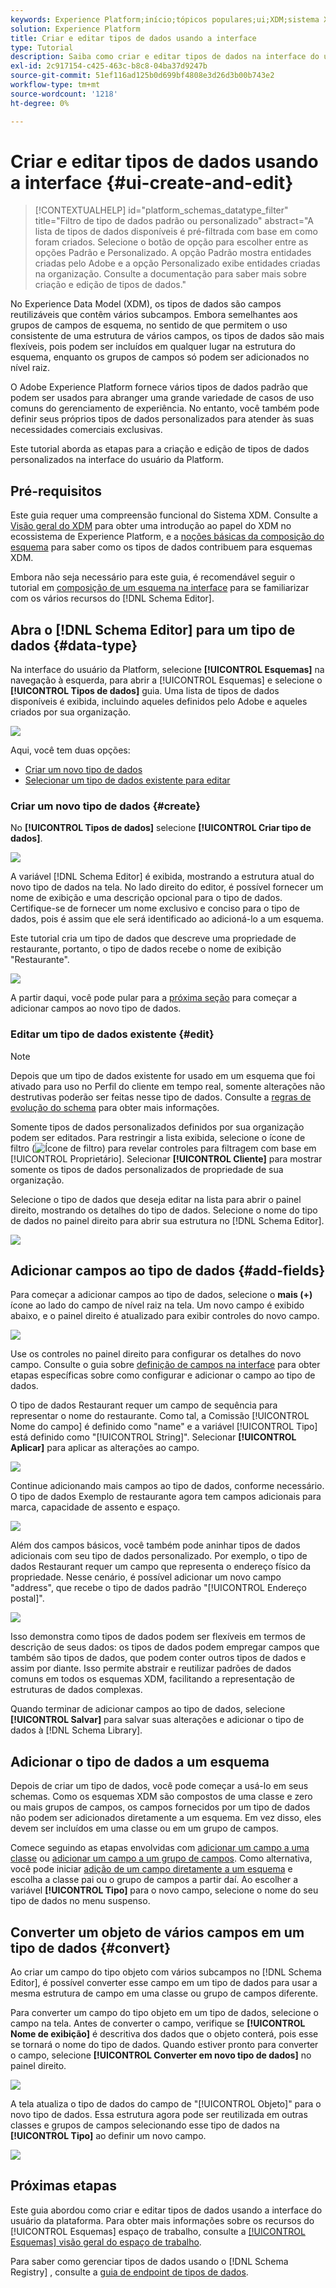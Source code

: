 ```yaml
---
keywords: Experience Platform;início;tópicos populares;ui;XDM;sistema XDM;modelo de dados de experiência;modelo de dados de experiência;modelo de dados de experiência;modelo de dados;modelo de dados;modelo de dados;registro de esquemas;esquema;Esquema;esquemas;criar;tipo de dados;tipos de dados;
solution: Experience Platform
title: Criar e editar tipos de dados usando a interface
type: Tutorial
description: Saiba como criar e editar tipos de dados na interface do usuário do Experience Platform.
exl-id: 2c917154-c425-463c-b8c8-04ba37d9247b
source-git-commit: 51ef116ad125b0d699bf4808e3d26d3b00b743e2
workflow-type: tm+mt
source-wordcount: '1218'
ht-degree: 0%

---
```


# Criar e editar tipos de dados usando a interface {#ui-create-and-edit}

>[!CONTEXTUALHELP]
>id="platform_schemas_datatype_filter"
>title="Filtro de tipo de dados padrão ou personalizado"
>abstract="A lista de tipos de dados disponíveis é pré-filtrada com base em como foram criados. Selecione o botão de opção para escolher entre as opções Padrão e Personalizado. A opção Padrão mostra entidades criadas pelo Adobe e a opção Personalizado exibe entidades criadas na organização. Consulte a documentação para saber mais sobre criação e edição de tipos de dados."

No Experience Data Model (XDM), os tipos de dados são campos reutilizáveis que contêm vários subcampos. Embora semelhantes aos grupos de campos de esquema, no sentido de que permitem o uso consistente de uma estrutura de vários campos, os tipos de dados são mais flexíveis, pois podem ser incluídos em qualquer lugar na estrutura do esquema, enquanto os grupos de campos só podem ser adicionados no nível raiz.

O Adobe Experience Platform fornece vários tipos de dados padrão que podem ser usados para abranger uma grande variedade de casos de uso comuns do gerenciamento de experiência. No entanto, você também pode definir seus próprios tipos de dados personalizados para atender às suas necessidades comerciais exclusivas.

Este tutorial aborda as etapas para a criação e edição de tipos de dados personalizados na interface do usuário da Platform.

## Pré-requisitos

Este guia requer uma compreensão funcional do Sistema XDM. Consulte a [Visão geral do XDM](../../home.md) para obter uma introdução ao papel do XDM no ecossistema de Experience Platform, e a [noções básicas da composição do esquema](../../schema/composition.md) para saber como os tipos de dados contribuem para esquemas XDM.

Embora não seja necessário para este guia, é recomendável seguir o tutorial em [composição de um esquema na interface](../../tutorials/create-schema-ui.md) para se familiarizar com os vários recursos do [!DNL Schema Editor].

## Abra o [!DNL Schema Editor] para um tipo de dados {#data-type}

Na interface do usuário da Platform, selecione **[!UICONTROL Esquemas]** na navegação à esquerda, para abrir a [!UICONTROL Esquemas] e selecione o **[!UICONTROL Tipos de dados]** guia. Uma lista de tipos de dados disponíveis é exibida, incluindo aqueles definidos pelo Adobe e aqueles criados por sua organização.

![](../../images/ui/resources/data-types/data-types-tab.png)

Aqui, você tem duas opções:

- [Criar um novo tipo de dados](#create)
- [Selecionar um tipo de dados existente para editar](#edit)

### Criar um novo tipo de dados {#create}

No **[!UICONTROL Tipos de dados]** selecione **[!UICONTROL Criar tipo de dados]**.

![](../../images/ui/resources/data-types/create.png)

A variável [!DNL Schema Editor] é exibida, mostrando a estrutura atual do novo tipo de dados na tela. No lado direito do editor, é possível fornecer um nome de exibição e uma descrição opcional para o tipo de dados. Certifique-se de fornecer um nome exclusivo e conciso para o tipo de dados, pois é assim que ele será identificado ao adicioná-lo a um esquema.

Este tutorial cria um tipo de dados que descreve uma propriedade de restaurante, portanto, o tipo de dados recebe o nome de exibição &quot;Restaurante&quot;.

![](../../images/ui/resources/data-types/data-type-properties.png)

A partir daqui, você pode pular para a [próxima seção](#add-fields) para começar a adicionar campos ao novo tipo de dados.

### Editar um tipo de dados existente {#edit}

>[!NOTE]
>
>Depois que um tipo de dados existente for usado em um esquema que foi ativado para uso no Perfil do cliente em tempo real, somente alterações não destrutivas poderão ser feitas nesse tipo de dados. Consulte a [regras de evolução do schema](../../schema/composition.md#evolution) para obter mais informações.

Somente tipos de dados personalizados definidos por sua organização podem ser editados. Para restringir a lista exibida, selecione o ícone de filtro (![Ícone de filtro](../../images/ui/resources/data-types/filter.png)) para revelar controles para filtragem com base em [!UICONTROL Proprietário]. Selecionar **[!UICONTROL Cliente]** para mostrar somente os tipos de dados personalizados de propriedade de sua organização.

Selecione o tipo de dados que deseja editar na lista para abrir o painel direito, mostrando os detalhes do tipo de dados. Selecione o nome do tipo de dados no painel direito para abrir sua estrutura no [!DNL Schema Editor].

![](../../images/ui/resources/data-types/edit.png)

## Adicionar campos ao tipo de dados {#add-fields}

Para começar a adicionar campos ao tipo de dados, selecione o **mais (+)** ícone ao lado do campo de nível raiz na tela. Um novo campo é exibido abaixo, e o painel direito é atualizado para exibir controles do novo campo.

![](../../images/ui/resources/data-types/new-field.png)

Use os controles no painel direito para configurar os detalhes do novo campo. Consulte o guia sobre [definição de campos na interface](../fields/overview.md#define) para obter etapas específicas sobre como configurar e adicionar o campo ao tipo de dados.

O tipo de dados Restaurant requer um campo de sequência para representar o nome do restaurante. Como tal, a Comissão [!UICONTROL Nome do campo] é definido como &quot;name&quot; e a variável [!UICONTROL Tipo] está definido como &quot;[!UICONTROL String]&quot;. Selecionar **[!UICONTROL Aplicar]** para aplicar as alterações ao campo.

![](../../images/ui/resources/data-types/name-field.png)

Continue adicionando mais campos ao tipo de dados, conforme necessário. O tipo de dados Exemplo de restaurante agora tem campos adicionais para marca, capacidade de assento e espaço.

![](../../images/ui/resources/data-types/more-fields.png)

Além dos campos básicos, você também pode aninhar tipos de dados adicionais com seu tipo de dados personalizado. Por exemplo, o tipo de dados Restaurant requer um campo que representa o endereço físico da propriedade. Nesse cenário, é possível adicionar um novo campo &quot;address&quot;, que recebe o tipo de dados padrão &quot;[!UICONTROL Endereço postal]&quot;.

![](../../images/ui/resources/data-types/address-field.png)

Isso demonstra como tipos de dados podem ser flexíveis em termos de descrição de seus dados: os tipos de dados podem empregar campos que também são tipos de dados, que podem conter outros tipos de dados e assim por diante. Isso permite abstrair e reutilizar padrões de dados comuns em todos os esquemas XDM, facilitando a representação de estruturas de dados complexas.

Quando terminar de adicionar campos ao tipo de dados, selecione **[!UICONTROL Salvar]** para salvar suas alterações e adicionar o tipo de dados à [!DNL Schema Library].

## Adicionar o tipo de dados a um esquema

Depois de criar um tipo de dados, você pode começar a usá-lo em seus schemas. Como os esquemas XDM são compostos de uma classe e zero ou mais grupos de campos, os campos fornecidos por um tipo de dados não podem ser adicionados diretamente a um esquema. Em vez disso, eles devem ser incluídos em uma classe ou em um grupo de campos.

Comece seguindo as etapas envolvidas com [adicionar um campo a uma classe](./classes.md#add-fields) ou [adicionar um campo a um grupo de campos](./field-groups.md#add-fields). Como alternativa, você pode iniciar [adição de um campo diretamente a um esquema](./schemas.md#add-individual-fields) e escolha a classe pai ou o grupo de campos a partir daí. Ao escolher a variável **[!UICONTROL Tipo]** para o novo campo, selecione o nome do seu tipo de dados no menu suspenso.

## Converter um objeto de vários campos em um tipo de dados {#convert}

Ao criar um campo do tipo objeto com vários subcampos no [!DNL Schema Editor], é possível converter esse campo em um tipo de dados para usar a mesma estrutura de campo em uma classe ou grupo de campos diferente.

Para converter um campo do tipo objeto em um tipo de dados, selecione o campo na tela. Antes de converter o campo, verifique se **[!UICONTROL Nome de exibição]** é descritiva dos dados que o objeto conterá, pois esse se tornará o nome do tipo de dados. Quando estiver pronto para converter o campo, selecione **[!UICONTROL Converter em novo tipo de dados]** no painel direito.

![](../../images/ui/resources/data-types/convert-object.png)

A tela atualiza o tipo de dados do campo de &quot;[!UICONTROL Objeto]&quot; para o novo tipo de dados. Essa estrutura agora pode ser reutilizada em outras classes e grupos de campos selecionando esse tipo de dados na **[!UICONTROL Tipo]** ao definir um novo campo.

![](../../images/ui/resources/data-types/converted.png)

## Próximas etapas

Este guia abordou como criar e editar tipos de dados usando a interface do usuário da plataforma. Para obter mais informações sobre os recursos do [!UICONTROL Esquemas] espaço de trabalho, consulte a [[!UICONTROL Esquemas] visão geral do espaço de trabalho](../overview.md).

Para saber como gerenciar tipos de dados usando o [!DNL Schema Registry] , consulte a [guia de endpoint de tipos de dados](../../api/data-types.md).
